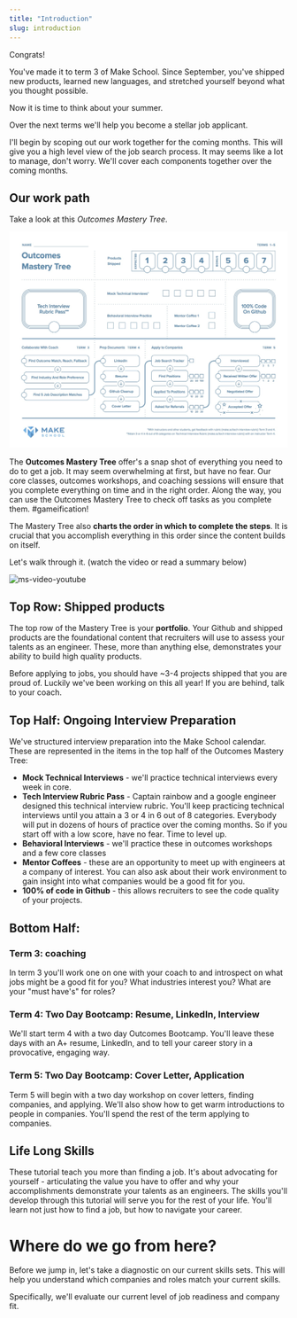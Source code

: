 ```yaml
---
title: "Introduction"
slug: introduction
---
```

Congrats!

You've made it to term 3 of Make School. Since September, you've shipped new products, learned new languages, and stretched yourself beyond what you thought possible.

Now it is time to think about your summer.

Over the next terms we'll help you become a stellar job applicant.

I'll begin by scoping out our work together for the coming months. This will give you a high level view of the job search process. It may seems like a lot to manage, don't worry. We'll cover each components together over the coming months.

## Our work path
Take a look at this *Outcomes Mastery Tree*.

![Outcomes Mastery Tree](assets/outcomes-mastery-tree.jpg "Outcomes Mastery Tree")

The **Outcomes Mastery Tree** offer's a snap shot of everything you need to do to get a job. It may seem overwhelming at first, but have no fear. Our core classes, outcomes workshops, and coaching sessions will ensure that you complete everything on time and in the right order.  Along the way, you can use the Outcomes Mastery Tree to check off tasks as you complete them. #gameification!

The Mastery Tree also **charts the order in which to complete the steps**. It is crucial that you accomplish everything in this order since the content builds on itself.

Let's walk through it. (watch the video or read a summary below)

![ms-video-youtube]()

## Top Row: Shipped products
The top row of the Mastery Tree is your **portfolio**. Your Github and shipped products are the foundational content that recruiters will use to assess your talents as an engineer. These, more than anything else, demonstrates your ability to build high quality products.

Before applying to jobs, you should have ~3-4 projects shipped that you are proud of. Luckily we've been working on this all year! If you are behind, talk to your coach.

## Top Half: Ongoing Interview Preparation
We've structured interview preparation into the Make School calendar. These are represented in the items in the top half of the Outcomes Mastery Tree:
* **Mock Technical Interviews** - we'll practice technical interviews every week in core.
* **Tech Interview Rubric Pass** - Captain rainbow and a google engineer designed this technical interview rubric. You'll keep practicing technical interviews until you attain a 3 or 4 in 6 out of 8 categories. Everybody will put in dozens of hours of practice over the coming months. So if you start off with a low score, have no fear. Time to level up.
* **Behavioral Interviews** - we'll practice these in outcomes workshops and a few core classes
* **Mentor Coffees** - these are an opportunity to meet up with engineers at a company of interest. You can also ask about their work environment to gain insight into what companies would be a good fit for you.
* **100% of code in Github** - this allows recruiters to see the code quality of your projects.

## Bottom Half:

### Term 3: coaching

In term 3 you'll work one on one with your coach to and introspect on what jobs might be a good fit for you? What industries interest you? What are your "must have's" for roles?

### Term 4: Two Day Bootcamp: Resume, LinkedIn, Interview
We'll start term 4 with a two day Outcomes Bootcamp. You'll leave these days with an A+ resume, LinkedIn, and to tell your career story in a provocative, engaging way.

### Term 5: Two Day Bootcamp: Cover Letter, Application
Term 5 will begin with a two day workshop on cover letters, finding companies, and applying. We'll also show how to get warm introductions to people in companies. You'll spend the rest of the term applying to companies.

## Life Long Skills

These tutorial teach you more than finding a job. It's about advocating for yourself - articulating the value you have to offer and why your accomplishments demonstrate your talents as an engineers. The skills you'll develop through this tutorial will serve you for the rest of your life. You'll learn not just how to find a job, but how to navigate your career.

# Where do we go from here?

Before we jump in, let's take a diagnostic on our current skills sets. This will help you understand which companies and roles match your current skills.

Specifically, we'll evaluate our current level of job readiness and company fit.
